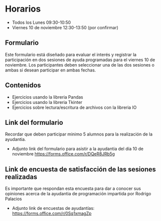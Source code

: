 # Horarios
- Todos los Lunes 09:30-10:50
- Viernes 10 de noviembre 12:30-13:50 (por confirmar)
## Formulario
Este formulario está diseñado para evaluar el interés y registrar la participación en dos sesiones de ayuda programadas para el viernes 10 de noviembre. Los participantes deben seleccionar una de las dos sesiones o ambas si desean participar en ambas fechas.
## Contenidos
- Ejercicios usando la libreria Pandas
- Ejercicios usando la libreria Tkinter
- Ejercicios sobre lectura/escritura de archivos con la libreria IO
## Link del formulario
Recordar que deben participar minimo 5 alumnos para la realización de la ayudantia.
- Adjunto link del formulario para asistir a la ayudantia del día 10 de noviembre https://forms.office.com/r/DQeR8JRb5g
## Link de encuesta de satisfacción de las sesiones realizadas
Es importante que respondan esta encuesta para dar a conocer sus opiniones acerca de la ayudantia de programación impartida por Rodrigo Palacios
- Adjunto link de encuestas de ayudantías: https://forms.office.com/r/0Sq1xmagZp
